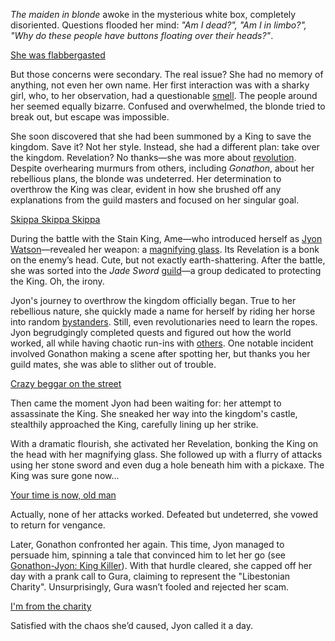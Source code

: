 *The maiden in blonde* awoke in the mysterious white box, completely disoriented. Questions flooded her mind: *"Am I dead?", "Am I in limbo?", "Why do these people have buttons floating over their heads?"*.

[She was flabbergasted](#embed:https://www.youtube.com/live/hUCfCWOj-1w?feature=shared\&t=287)

But those concerns were secondary. The real issue? She had no memory of anything, not even her own name. Her first interaction was with a sharky girl, who, to her observation, had a questionable [smell](https://www.youtube.com/live/hUCfCWOj-1w?feature=shared\&t=552). The people around her seemed equally bizarre. Confused and overwhelmed, the blonde tried to break out, but escape was impossible.

She soon discovered that she had been summoned by a King to save the kingdom. Save it? Not her style. Instead, she had a different plan: take over the kingdom. Revelation? No thanks—she was more about [revolution](https://www.youtube.com/live/hUCfCWOj-1w?feature=shared\&t=2486). Despite overhearing murmurs from others, including *Gonathon*, about her rebellious plans, the blonde was undeterred. Her determination to overthrow the King was clear, evident in how she brushed off any explanations from the guild masters and focused on her singular goal.

[Skippa Skippa Skippa](#embed:https://www.youtube.com/live/hUCfCWOj-1w?t=2609)

During the battle with the Stain King, Ame—who introduced herself as [Jyon Watson](https://www.youtube.com/live/hUCfCWOj-1w?feature=shared\&t=2554)—revealed her weapon: a [magnifying glass](https://www.youtube.com/live/hUCfCWOj-1w?feature=shared\&t=3055). Its Revelation is a bonk on the enemy’s head. Cute, but not exactly earth-shattering. After the battle, she was sorted into the *Jade Sword* [guild](https://www.youtube.com/live/hUCfCWOj-1w?feature=shared\&t=3328)—a group dedicated to protecting the King. Oh, the irony.

Jyon's journey to overthrow the kingdom officially began. True to her rebellious nature, she quickly made a name for herself by riding her horse into random [bystanders](https://www.youtube.com/live/hUCfCWOj-1w?feature=shared\&t=3966). Still, even revolutionaries need to learn the ropes. Jyon begrudgingly completed quests and figured out how the world worked, all while having chaotic run-ins with [others](https://www.youtube.com/live/hUCfCWOj-1w?feature=shared\&t=5214). One notable incident involved Gonathon making a scene after spotting her, but thanks you her guild mates, she was able to slither out of trouble.

[Crazy beggar on the street](#embed:https://www.youtube.com/live/hUCfCWOj-1w?feature=shared\&t=5893)

Then came the moment Jyon had been waiting for: her attempt to assassinate the King. She sneaked her way into the kingdom's castle, stealthily approached the King, carefully lining up her strike.

With a dramatic flourish, she activated her Revelation, bonking the King on the head with her magnifying glass. She followed up with a flurry of attacks using her stone sword and even dug a hole beneath him with a pickaxe. The King was sure gone now...

[Your time is now, old man](#embed:https://www.youtube.com/live/hUCfCWOj-1w?feature=shared\&t=6333)

Actually, none of her attacks worked. Defeated but undeterred, she vowed to return for vengance.

Later, Gonathon confronted her again. This time, Jyon managed to persuade him, spinning a tale that convinced him to let her go (see [Gonathon-Jyon: King Killer](#edge:gigi-ame-top-2-bottom-2)). With that hurdle cleared, she capped off her day with a prank call to Gura, claiming to represent the "Libestonian Charity". Unsurprisingly, Gura wasn’t fooled and rejected her scam.

[I'm from the charity](#embed:https://www.youtube.com/live/hUCfCWOj-1w?feature=shared\&t=7353)

Satisfied with the chaos she’d caused, Jyon called it a day.
